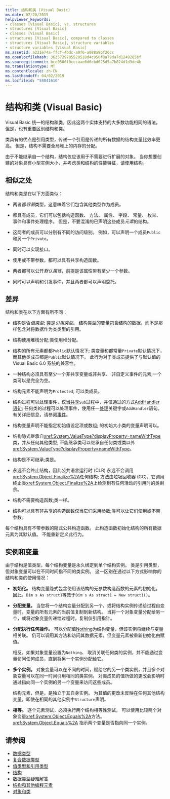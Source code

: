 ```yaml
---
title: 结构和类 (Visual Basic)
ms.date: 07/20/2015
helpviewer_keywords:
- classes [Visual Basic], vs. structures
- structures [Visual Basic]
- classes [Visual Basic]
- structures [Visual Basic], compared to classes
- structures [Visual Basic], structure variables
- structure variables [Visual Basic]
ms.assetid: a221e74a-ffcf-4bdc-a0f6-a088a9bf26cc
ms.openlocfilehash: 3635729705520518d4c950f8a79da7d1249285bf
ms.sourcegitcommit: bce0586f0cccaae6d6cbd625d5a7b824d1d3de4b
ms.translationtype: MT
ms.contentlocale: zh-CN
ms.lasthandoff: 04/02/2019
ms.locfileid: "58841610"
---
```

# <a name="structures-and-classes-visual-basic"></a>结构和类 (Visual Basic)
Visual Basic 统一的结构和类，因此这两个实体支持的大多数功能相同的语法。 但是，也有重要区别结构和类。  
  
 类具有的优点是引用类型，传递一个引用是传递的所有数据的结构变量比效率更高。 但是，结构不需要全局堆上的内存的分配。  
  
 由于不能继承自一个结构，结构仅应该用于不需要进行扩展的对象。 当你想要创建的对象具有小型实例大小，并考虑类和结构的性能特征，请使用结构。  
  
## <a name="similarities"></a>相似之处  
 结构和类是在以下方面类似：  
  
-   两者都*容器*类型，这意味着它们包含其他类型作为成员。  
  
-   都具有成员，它们可以包括构造函数、 方法、 属性、 字段、 常量、 枚举、 事件和事件处理程序。 但是，不要混淆的已声明这些成员*元素*的结构。  
  
-   这两者的成员可以分别有不同的访问级别。 例如，可以声明一个成员`Public`和另一个`Private`。  
  
-   同时可以实现接口。  
  
-   使用或不带参数，都可以具有共享构造函数。  
  
-   两者都可以公开*默认属性*，前提是该属性带有至少一个参数。  
  
-   同时可以声明和引发事件，并且两者都可以声明委托。  
  
## <a name="differences"></a>差异  
 结构和类在以下方面有所不同：  
  
-   结构是否*值类型*; 类是*引用类型*。 结构类型的变量包含结构的数据，而不是那样包含对将数据作为类类型的引用。  
  
-   结构使用堆栈分配;类使用堆分配。  
  
-   结构的所有元素都都`Public`默认情况下; 类变量和都常量`Private`默认情况下，而其他类成员都是`Public`默认情况下。 此行为对于类成员提供了与默认值的 Visual Basic 6.0 系统的兼容性。  
  
-   一种结构必须具有至少一个非共享变量或非共享、 非自定义事件的元素;一个类可以是完全为空。  
  
-   结构元素不能声明为`Protected`; 可以类成员。  
  
-   结构过程可以处理事件，仅当[共享](../../../../visual-basic/language-reference/modifiers/shared.md)`Sub`过程中，并仅通过的方式[AddHandler 语句](../../../../visual-basic/language-reference/statements/addhandler-statement.md); 任何类的过程可以处理事件，使用任一[处理](../../../../visual-basic/language-reference/statements/handles-clause.md)关键字或`AddHandler`语句。 有关详细信息，请参阅[事件](../../../../visual-basic/programming-guide/language-features/events/index.md)。  
  
-   结构变量声明不能指定初始值设定项或数组; 的初始大小类的变量声明可以。  
  
-   结构隐式继承自<xref:System.ValueType?displayProperty=nameWithType>类，并从任何其他类型; 不能继承类可以继承自任何类或类以外<xref:System.ValueType?displayProperty=nameWithType>。  
  
-   结构是不可继承;类是。  
  
-   永远不会终止结构，因此公共语言运行时 (CLR) 永远不会调用<xref:System.Object.Finalize%2A>任何结构; 方法由垃圾回收器 (GC)，它调用终止类<xref:System.Object.Finalize%2A>上检测到有任何活动的引用时的类剩余。  
  
-   结构不需要构造函数;类一样。  
  
-   结构可以具有非共享的构造函数仅当它们采用参数;类可以让它们使用或不带参数。  
  
 每个结构具有不带参数的隐式公共构造函数。 此构造函数初始化结构的所有数据元素为其默认值。 不能重新定义此行为。  
  
## <a name="instances-and-variables"></a>实例和变量  
 由于结构是值类型，每个结构变量是永久绑定到单个结构实例。 类是引用类型，但对象变量可以在不同时间指不同的类实例。 这一区别在通过以下方式影响你的结构和类的使用情况：  
  
-   **初始化。** 结构变量隐式包含使用该结构的无参数构造函数的元素的初始化。 因此，`Dim s As struct1`等效于`Dim s As struct1 = New struct1()`。  
  
-   **分配变量。** 当您将一个结构变量分配到另一个，或将结构实例传递给过程自变量时，变量的所有元素的当前值复制到新结构。 当将一个对象变量分配给另一个，或将对象变量传递给过程时，复制仅引用指针。  
  
-   **分配执行任何操作。** 可以分配值[Nothing](../../../../visual-basic/language-reference/nothing.md)为结构变量，但该实例将继续与变量相关联。 仍可以调用其方法和访问其数据元素，但变量元素被重新初始化由赋值。  
  
     相反，如果对象变量设置为`Nothing`、 取消关联任何类的实例，并不能通过变量访问任何成员，直到将另一个实例分配给它。  
  
-   **多个实例。** 对象变量可以在不同的时间，赋给它的另一个类实例，并且多个对象变量可以在同一时间引用相同的类实例。 对类成员的值所做的更改会影响时通过指向同一个实例的另一个变量来访问这些成员。  
  
     结构元素，但是，是独立于其自身实例。 为其值的更改未反映在任何其他结构变量，即使在相同的其他实例中`Structure`声明。  
  
-   **相等。** 逐个元素测试，必须执行两个结构相等性测试。 可以使用比较两个对象变量<xref:System.Object.Equals%2A>方法。 <xref:System.Object.Equals%2A> 指示两个变量是否指向同一个实例。  
  
## <a name="see-also"></a>请参阅

- [数据类型](../../../../visual-basic/programming-guide/language-features/data-types/index.md)
- [复合数据类型](../../../../visual-basic/programming-guide/language-features/data-types/composite-data-types.md)
- [值类型和引用类型](../../../../visual-basic/programming-guide/language-features/data-types/value-types-and-reference-types.md)
- [结构](../../../../visual-basic/programming-guide/language-features/data-types/structures.md)
- [数据类型疑难解答](../../../../visual-basic/programming-guide/language-features/data-types/troubleshooting-data-types.md)
- [结构和其他编程元素](../../../../visual-basic/programming-guide/language-features/data-types/structures-and-other-programming-elements.md)
- [对象和类](../../../../visual-basic/programming-guide/language-features/objects-and-classes/index.md)
